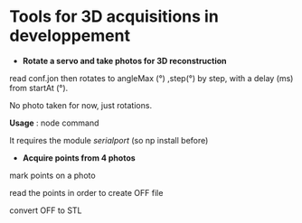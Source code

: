 # Tools for 3D acquisitions in developpement

* **Rotate a servo and take photos for 3D reconstruction**
  
read conf.jon then rotates to angleMax (°) ,step(°) by step, with a delay (ms) from startAt (°).

No photo taken for now, just rotations.

**Usage** : node command

It requires the module *serialport* (so np install  before)
  
* **Acquire points from 4 photos**

mark points on a photo

read the points in order to create OFF file

convert OFF to STL




